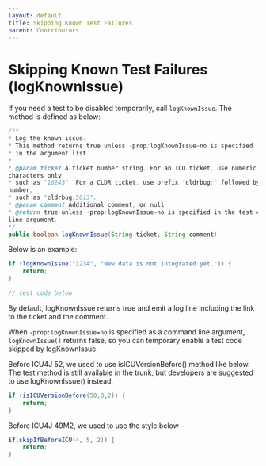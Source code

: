 ```yaml
---
layout: default
title: Skipping Known Test Failures
parent: Contributors
---
```


# Skipping Known Test Failures (logKnownIssue)

If you need a test to be disabled temporarily, call `logKnownIssue`. The method
is defined as below:

```java
/**
* Log the known issue.
* This method returns true unless -prop:logKnownIssue=no is specified
* in the argument list.
*
* @param ticket A ticket number string. For an ICU ticket, use numeric
characters only,
* such as "10245". For a CLDR ticket, use prefix "cldrbug:" followed by ticket
number,
* such as "cldrbug:5013".
* @param comment Additional comment, or null
* @return true unless -prop:logKnownIssue=no is specified in the test command
line argument.
*/
public boolean logKnownIssue(String ticket, String comment)
```

Below is an example:

```java
if (logKnownIssue("1234", "New data is not integrated yet.")) {
    return;
}

// test code below
```

By default, logKnownIssue returns true and emit a log line including the link to
the ticket and the comment.

When `-prop:logKnownIssue=no` is specified as a command line argument,
`logKnownIssue()` returns false, so you can temporary enable a test code skipped
by logKnownIssue.

Before ICU4J 52, we used to use isICUVersionBefore() method like below. The test
method is still available in the trunk, but developers are suggested to use
logKnownIssue() instead.

```java
if (isICUVersionBefore(50,0,2)) {
    return;
}
```

Before ICU4J 49M2, we used to use the style below -

```java
if(skipIfBeforeICU(4, 5, 2)) {
    return;
}
```
